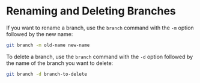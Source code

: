 # Renaming and Deleting Branches

If you want to rename a branch, use the `branch` command with the `-m` option followed by the new name:

```bash
git branch -m old-name new-name
```

To delete a branch, use the `branch` command with the `-d` option followed by the name of the branch you want to delete:

```bash
git branch -d branch-to-delete
```

